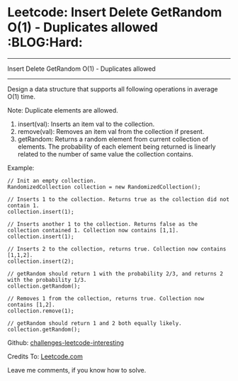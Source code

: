 # Leetcode: Insert Delete GetRandom O(1) - Duplicates allowed     :BLOG:Hard:


---

Insert Delete GetRandom O(1) - Duplicates allowed  

---

Design a data structure that supports all following operations in average O(1) time.  

Note: Duplicate elements are allowed.  
1.  insert(val): Inserts an item val to the collection.
2.  remove(val): Removes an item val from the collection if present.
3.  getRandom: Returns a random element from current collection of elements. The probability of each element being returned is linearly related to the number of same value the collection contains.

Example:  

    // Init an empty collection.
    RandomizedCollection collection = new RandomizedCollection();
    
    // Inserts 1 to the collection. Returns true as the collection did not contain 1.
    collection.insert(1);
    
    // Inserts another 1 to the collection. Returns false as the collection contained 1. Collection now contains [1,1].
    collection.insert(1);
    
    // Inserts 2 to the collection, returns true. Collection now contains [1,1,2].
    collection.insert(2);
    
    // getRandom should return 1 with the probability 2/3, and returns 2 with the probability 1/3.
    collection.getRandom();
    
    // Removes 1 from the collection, returns true. Collection now contains [1,2].
    collection.remove(1);
    
    // getRandom should return 1 and 2 both equally likely.
    collection.getRandom();

Github: [challenges-leetcode-interesting](https://github.com/DennyZhang/challenges-leetcode-interesting/tree/master/insert-delete-getrandom-o1-duplicates-allowed)  

Credits To: [Leetcode.com](https://leetcode.com/problems/insert-delete-getrandom-o1-duplicates-allowed/description/)  

Leave me comments, if you know how to solve.